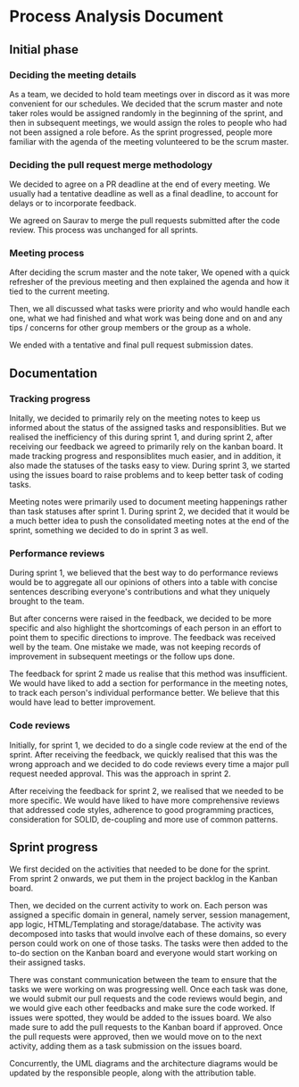 # Process Analysis Document

## Initial phase

### Deciding the meeting details

As a team, we decided to hold team meetings over in discord
as it was more convenient for our schedules. We decided that 
the scrum master and note taker roles would be assigned 
randomly in the beginning of the sprint, and then in subsequent
meetings, we would assign the roles to people who had not been 
assigned a role before. As the sprint progressed, people more
familiar with the agenda of the meeting volunteered to be the 
scrum master. 

### Deciding the pull request merge methodology

We decided to agree on a PR deadline at the end of every meeting.
We usually had a tentative deadline as well as a final deadline,
to account for delays or to incorporate feedback. 

We agreed on Saurav to merge the pull requests submitted after 
the code review. This process was unchanged for all sprints.

### Meeting process

After deciding the scrum master and the note taker,
We opened with a quick refresher of the previous meeting and then 
explained the agenda and how it tied to the current meeting.

Then, we all discussed what tasks were priority and who would handle each one, 
what we had finished and what work was being done and on and any 
tips / concerns for other group members or the group as a whole.

We ended with a tentative and final pull request submission dates.

## Documentation

### Tracking progress

Initally, we decided to primarily rely on the meeting notes to 
keep us informed about the status of the assigned tasks and responsiblities.
But we realised the inefficiency of this during sprint 1, and during
sprint 2, after receiving our feedback we agreed to primarily rely
on the kanban board. It made tracking progress and responsiblites 
much easier, and in addition, it also made the statuses of the tasks
easy to view. During sprint 3, we started using the issues board
to raise problems and to keep better task of coding tasks. 

Meeting notes were primarily used to document meeting happenings
rather than task statuses after sprint 1. During sprint 2, we 
decided that it would be a much better idea to push the consolidated
meeting notes at the end of the sprint, something we decided to do
in sprint 3 as well. 

### Performance reviews

During sprint 1, we believed that the best way to do performance
reviews would be to aggregate all our opinions of others into a 
table with concise sentences describing everyone's contributions
and what they uniquely brought to the team. 

But after concerns were raised in the feedback, we decided to be more
specific and also highlight the shortcomings of each person in an effort
to point them to specific directions to improve. The feedback was received
well by the team. One mistake we made, was not keeping records of improvement
in subsequent meetings or the follow ups done.

The feedback for sprint 2 made us realise that this method was insufficient.
We would have liked to add a section for performance in the meeting notes,
to track each person's individual performance better. We believe that 
this would have lead to better improvement. 

### Code reviews

Initially, for sprint 1, we decided to do a single code review at the 
end of the sprint. After receiving the feedback, we quickly realised 
that this was the wrong approach and we decided to do code reviews 
every time a major pull request needed approval. This was the approach
in sprint 2.

After receiving the feedback for sprint 2, we realised that we 
needed to be more specific. We would have liked to have more comprehensive
reviews that addressed code styles, adherence to good programming practices,
consideration for SOLID, de-coupling and more use of common patterns. 

## Sprint progress

We first decided on the activities that needed to be done for the 
sprint. From sprint 2 onwards, we put them in the project backlog
in the Kanban board. 

Then, we decided on the current activity to work on. Each person was 
assigned a specific domain in general, namely server, session management,
app logic, HTML/Templating and storage/database. The activity was decomposed
into tasks that would involve each of these domains, so every person 
could work on one of those tasks. The tasks were then added to the to-do
section on the Kanban board and everyone would start working on their assigned 
tasks.

There was constant communication between the team to ensure that 
the tasks we were working on was progressing well. Once each task 
was done, we would submit our pull requests and the code reviews 
would begin, and we would give each other feedbacks and make sure
the code worked. If issues were spotted, they would be added to 
the issues board. We also made sure to add the pull 
requests to the Kanban board if approved. Once the pull requests 
were approved, then we would move on to the next activity, adding
them as a task submission on the issues board. 

Concurrently, the UML diagrams and the architecture diagrams would
be updated by the responsible people, along with the attribution
table.